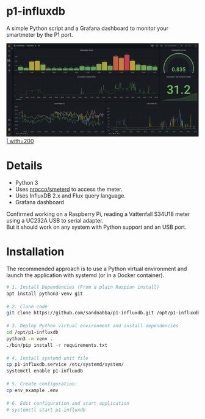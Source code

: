 # p1-influxdb

A simple Python script and a Grafana dashboard to monitor your smartmeter by the P1 port.

[![](grafana-overview.png) | with=200](grafana-overview.png)

# Details
* Python 3
* Uses [nrocco/smeterd](https://github.com/nrocco/smeterd) to access the meter.
* Uses InfluxDB 2.x and Flux query language.
* Grafana dashboard

Confirmed working on a Raspberry Pi, reading a Vattenfall S34U18 meter using a UC232A USB to serial adapter.  
But it should work on any system with Python support and an USB port.

# Installation
The recommended approach is to use a Python virtual environment and launch the application with systemd (or in a Docker container).
```bash
# 1. Install Dependencies (From a plain Raspian install)
apt install python3-venv git

# 2. Clone code
git clone https://github.com/sandnabba/p1-influxdb.git /opt/p1-influxdb

# 3. Deploy Python virtual environment and install dependencies
cd /opt/p1-influxdb
python3 -m venv .
./bin/pip install -r requirements.txt

# 4. Install systemd unit file
cp p1-influxdb.service /etc/systemd/system/
systemctl enable p1-influxdb

# 5. Create configuration:
cp env_example .env

# 6. Edit configuration and start application
# systemctl start p1-influxdb
```
